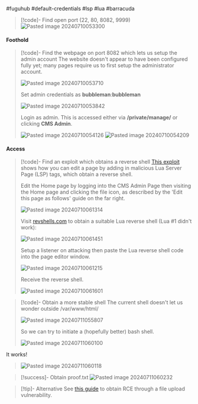 #fuguhub #default-credentials #lsp #lua #barracuda

>[!code]- Find open port (22, 80, 8082, 9999)
>![Pasted image 20240710053300](Pasted%20image%2020240710053300.png)
#### Foothold

>[!code]- Find the webpage on port 8082 which lets us setup the admin account
>The website doesn't appear to have been configured fully yet; many pages require us to first setup the administrator account.
>
>![Pasted image 20240710053710](Pasted%20image%2020240710053710.png)
>
>Set admin credentials as **bubbleman**:**bubbleman**
>
>![Pasted image 20240710053842](Pasted%20image%2020240710053842.png)
>
>Login as admin. This is accessed either via **/private/manage/** or clicking **CMS Admin**.
>
>![Pasted image 20240710054126](Pasted%20image%2020240710054126.png)
>![Pasted image 20240710054209](Pasted%20image%2020240710054209.png)
#### Access

>[!code]- Find an exploit which obtains a reverse shell
>[This exploit](https://github.com/SanjinDedic/FuguHub-8.4-Authenticated-RCE-CVE-2024-27697) shows how you can edit a page by adding in malicious Lua Server Page (LSP) tags, which obtain a reverse shell.
>
>Edit the Home page by logging into the CMS Admin Page then visiting the Home page and clicking the file icon, as described by the 'Edit this page as follows' guide on the far right.
>
>![Pasted image 20240710061314](Pasted%20image%2020240710061314.png)
>
>Visit [revshells.com](https://www.revshells.com/) to obtain a suitable Lua reverse shell (Lua #1 didn't work):
>
>![Pasted image 20240710061451](Pasted%20image%2020240710061451.png)
>
>Setup a listener on attacking then paste the Lua reverse shell code into the page editor window.
>
>![Pasted image 20240710061215](Pasted%20image%2020240710061215.png)
>
>Receive the reverse shell.
>
>![Pasted image 20240710061601](Pasted%20image%2020240710061601.png)

>[!code]- Obtain a more stable shell
>The current shell doesn't let us wonder outside /var/www/html/
>
>![Pasted image 20240711055807](Pasted%20image%2020240711055807.png)
>
>So we can try to initiate a (hopefully better) bash shell.
>
>![Pasted image 20240711060100](Pasted%20image%2020240711060100.png)
>
It works!
>
>![Pasted image 20240711060118](Pasted%20image%2020240711060118.png)

>[!success]- Obtain proof.txt
>![Pasted image 20240711060232](Pasted%20image%2020240711060232.png)

>[!tip]- Alternative
>See [this guide](https://github.com/ojan2021/Fuguhub-8.1-RCE/blob/main/Fuguhub-8-1-RCE-Report.pdf) to obtain RCE through a file upload vulnerability.



